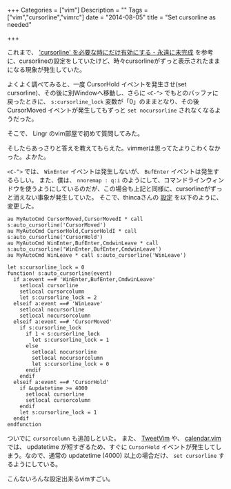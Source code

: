 +++
Categories = ["vim"]
Description = ""
Tags = ["vim","cursorline","vimrc"]
date =  "2014-08-05"
title = "Set cursorline as needed"

+++

これまで、 ['cursorline' を必要な時にだけ有効にする - 永遠に未完成](http://d.hatena.ne.jp/thinca/20090530/1243615055) を参考に、cursorlineの設定をしていたけど、時々cursorlineがずっと表示されたままになる現象が発生していた。

よくよく調べてみると、一度 CursorHold イベントを発生させ(set cursorline)、その後に別Windowへ移動し、さらに `<C-^>` でもとのバッファに戻ったときに、 `s:cursorline_lock` 変数が「0」のままとなり、その後 CursorMoved イベントが発生してもずっと `set nocursorline` されなくなるようだった。

そこで、 Lingr のvim部屋で初めて質問してみた。

そしたらあっさりと答えを教えてもらえた。vimmerは思ってたよりこわくなかった。よかた。

`<C-^>` では、 `WinEnter` イベントは発生しないが、 `BufEnter` イベントは発生するらしい。
また、僕は、 `nnoremap : q:i` のようにして、コマンドラインウィンドウを使うようにしているのだが、この場合も上記と同様に、cursorlineがずっと消えない事象が発生していた。
そこで、thincaさんの [設定](http://d.hatena.ne.jp/thinca/20090530/1243615055) を以下のように、変更した。

```vim
au MyAutoCmd CursorMoved,CursorMovedI * call s:auto_cursorline('CursorMoved')
au MyAutoCmd CursorHold,CursorHoldI * call s:auto_cursorline('CursorHold')
au MyAutoCmd WinEnter,BufEnter,CmdwinLeave * call s:auto_cursorline('WinEnter,BufEnter,CmdwinLeave')
au MyAutoCmd WinLeave * call s:auto_cursorline('WinLeave')

let s:cursorline_lock = 0
function! s:auto_cursorline(event)
  if a:event ==# 'WinEnter,BufEnter,CmdwinLeave'
    setlocal cursorline
    setlocal cursorcolumn
    let s:cursorline_lock = 2
  elseif a:event ==# 'WinLeave'
    setlocal nocursorline
    setlocal nocursorcolumn
  elseif a:event ==# 'CursorMoved'
    if s:cursorline_lock
      if 1 < s:cursorline_lock
        let s:cursorline_lock = 1
      else
        setlocal nocursorline
        setlocal nocursorcolumn
        let s:cursorline_lock = 0
      endif
    endif
  elseif a:event ==# 'CursorHold'
    if &updatetime >= 4000
      setlocal cursorline
      setlocal cursorcolumn
    endif
    let s:cursorline_lock = 1
  endif
endfunction
```

ついでに `cursorcolumn` も追加しといた。
また、 [TweetVim](https://github.com/basyura/TweetVim) や、 [calendar.vim](https://github.com/itchyny/calendar.vim) では、 updatetime が短すぎるため、すぐに `CursorHold` イベントが発生してしまう。なので、通常の updatetime (4000) 以上の場合だけ、 `set cursorline` するようにしている。

こんないろんな設定出来るvimすごい。

